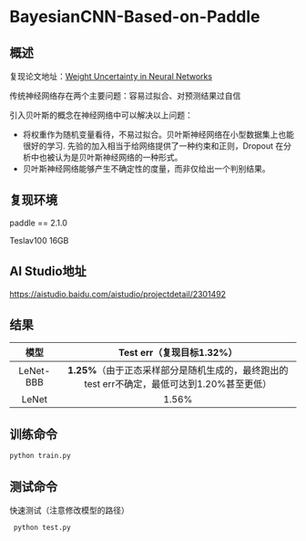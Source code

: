 # BayesianCNN-Based-on-Paddle
## 概述

复现论文地址：[Weight Uncertainty in Neural Networks](https://arxiv.org/pdf/1505.05424.pdf)

传统神经网络存在两个主要问题：容易过拟合、对预测结果过自信

引入贝叶斯的概念在神经网络中可以解决以上问题：

- 将权重作为随机变量看待，不易过拟合。贝叶斯神经网络在小型数据集上也能很好的学习. 先验的加入相当于给网络提供了一种约束和正则，Dropout 在分析中也被认为是贝叶斯神经网络的一种形式。
- 贝叶斯神经网络能够产生不确定性的度量，而非仅给出一个判别结果。

## 复现环境

paddle == 2.1.0

Teslav100 16GB

## AI Studio地址

https://aistudio.baidu.com/aistudio/projectdetail/2301492

## 结果

|   模型    |                  Test err（复现目标1.32%）                   |
| :-------: | :----------------------------------------------------------: |
| LeNet-BBB | **1.25%**（由于正态采样部分是随机生成的，最终跑出的test err不确定，最低可达到1.20%甚至更低） |
|   LeNet   |                            1.56%                             |

## 训练命令

```sh
python train.py
```

## 测试命令

快速测试（注意修改模型的路径）

```
 python test.py
```




